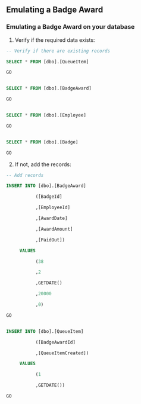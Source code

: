## Emulating a Badge Award

### Emulating a Badge Award on your database

1. Verify if the required data exists:  
```sql
-- Verify if there are existing records

SELECT * FROM [dbo].[QueueItem]

GO


SELECT * FROM [dbo].[BadgeAward]

GO


SELECT * FROM [dbo].[Employee]

GO


SELECT * FROM [dbo].[Badge]

GO
```

2. If not, add the records:  
```sql
-- Add records

INSERT INTO [dbo].[BadgeAward]

           ([BadgeId]

           ,[EmployeeId]

           ,[AwardDate]

           ,[AwardAmount]

           ,[PaidOut])

     VALUES

           (38

           ,2

           ,GETDATE()

           ,20000

           ,0)

GO


INSERT INTO [dbo].[QueueItem]

           ([BadgeAwardId]

           ,[QueueItemCreated])

     VALUES

           (1

           ,GETDATE())

GO
```